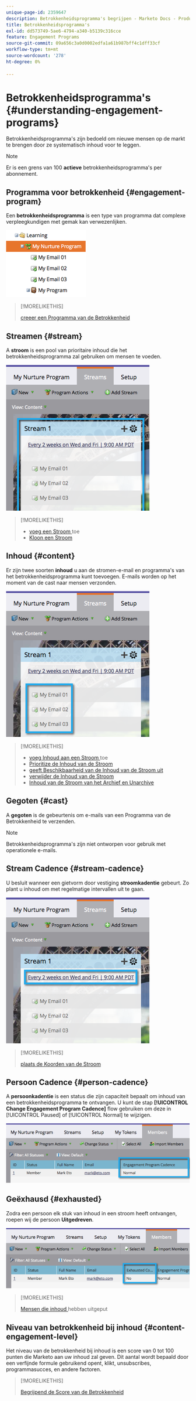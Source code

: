 ```yaml
---
unique-page-id: 2359647
description: Betrokkenheidsprogramma's begrijpen - Marketo Docs - Productdocumentatie
title: Betrokkenheidsprogramma's
exl-id: dd573749-5ae6-4794-a340-b5139c316cce
feature: Engagement Programs
source-git-commit: 09a656c3a0d0002edfa1a61b987bff4c1dff33cf
workflow-type: tm+mt
source-wordcount: '278'
ht-degree: 0%

---
```


# Betrokkenheidsprogramma&#39;s {#understanding-engagement-programs}

Betrokkenheidsprogramma&#39;s zijn bedoeld om nieuwe mensen op de markt te brengen door ze systematisch inhoud voor te leggen.

>[!NOTE]
>
>Er is een grens van 100 **actieve** betrokkenheidsprogramma&#39;s per abonnement.

## Programma voor betrokkenheid {#engagement-program}

Een **betrokkenheidsprogramma** is een type van programma dat complexe verpleegkundigen met gemak kan verwezenlijken.

![](assets/image2014-9-15-15-3a24-3a57.png)

>[!MORELIKETHIS]
>
>[ creeer een Programma van de Betrokkenheid ](/help/marketo/product-docs/email-marketing/drip-nurturing/creating-an-engagement-program/create-an-engagement-program.md)

## Streamen {#stream}

A **stroom** is een pool van prioritaire inhoud die het betrokkenheidsprogramma zal gebruiken om mensen te voeden.

![](assets/image2014-9-15-15-3a25-3a4.png)

>[!MORELIKETHIS]
>
>* [ voeg een Stroom ](/help/marketo/product-docs/email-marketing/drip-nurturing/creating-an-engagement-program/add-a-stream.md) toe
>* [ Kloon een Stroom ](/help/marketo/product-docs/email-marketing/drip-nurturing/engagement-program-streams/clone-a-stream.md)

## Inhoud {#content}

Er zijn twee soorten **inhoud** u aan de stromen-e-mail en programma&#39;s van het betrokkenheidsprogramma kunt toevoegen. E-mails worden op het moment van de cast naar mensen verzonden.

![](assets/image2014-9-15-15-3a25-3a18.png)

>[!MORELIKETHIS]
>
>* [ voeg Inhoud aan een Stroom ](/help/marketo/product-docs/email-marketing/drip-nurturing/creating-an-engagement-program/add-content-to-a-stream.md) toe
>* [ Prioritize de Inhoud van de Stroom ](/help/marketo/product-docs/email-marketing/drip-nurturing/using-stream-content/prioritize-stream-content.md)
>* [ geeft Beschikbaarheid van de Inhoud van de Stroom uit ](/help/marketo/product-docs/email-marketing/drip-nurturing/using-stream-content/edit-availability-of-stream-content.md)
>* [ verwijder de Inhoud van de Stroom ](/help/marketo/product-docs/email-marketing/drip-nurturing/using-stream-content/remove-stream-content.md)
>* [ Inhoud van de Stroom van het Archief en Unarchive ](/help/marketo/product-docs/email-marketing/drip-nurturing/using-stream-content/archive-and-unarchive-stream-content.md)

## Gegoten {#cast}

A **gegoten** is de gebeurtenis om e-mails van een Programma van de Betrokkenheid te verzenden.

>[!NOTE]
>
>Betrokkenheidsprogramma&#39;s zijn niet ontworpen voor gebruik met operationele e-mails.

## Stream Cadence {#stream-cadence}

U besluit wanneer een gietvorm door vestiging **stroomkadentie** gebeurt. Zo plant u inhoud om met regelmatige intervallen uit te gaan.

![](assets/image2014-9-15-15-3a25-3a27.png)

>[!MORELIKETHIS]
>
>[ plaats de Koorden van de Stroom ](/help/marketo/product-docs/email-marketing/drip-nurturing/engagement-program-streams/set-stream-cadence.md)

## Persoon Cadence {#person-cadence}

A **persoonkadentie** is een status die zijn capaciteit bepaalt om inhoud van een betrokkenheidsprogramma te ontvangen. U kunt de stap **[!UICONTROL Change Engagement Program Cadence]** flow gebruiken om deze in [!UICONTROL Paused] of [!UICONTROL Normal] te wijzigen.

![](assets/image2014-9-15-15-3a25-3a55.png)

## Geëxhausd {#exhausted}

Zodra een persoon elk stuk van inhoud in een stroom heeft ontvangen, roepen wij de persoon **Uitgedreven**.

![](assets/image2014-9-15-15-3a26-3a5.png)

>[!MORELIKETHIS]
>
>[ Mensen die inhoud ](/help/marketo/product-docs/email-marketing/drip-nurturing/using-engagement-programs/people-who-have-exhausted-content.md) hebben uitgeput

## Niveau van betrokkenheid bij inhoud {#content-engagement-level}

Het niveau van de betrokkenheid bij inhoud is een score van 0 tot 100 punten die Marketo aan uw inhoud zal geven. Dit aantal wordt bepaald door een verfijnde formule gebruikend opent, klikt, unsubscribes, programmasucces, en andere factoren.

>[!MORELIKETHIS]
>
>[ Begrijpend de Score van de Betrokkenheid ](/help/marketo/product-docs/email-marketing/drip-nurturing/reports-and-notifications/understanding-the-engagement-score.md)
